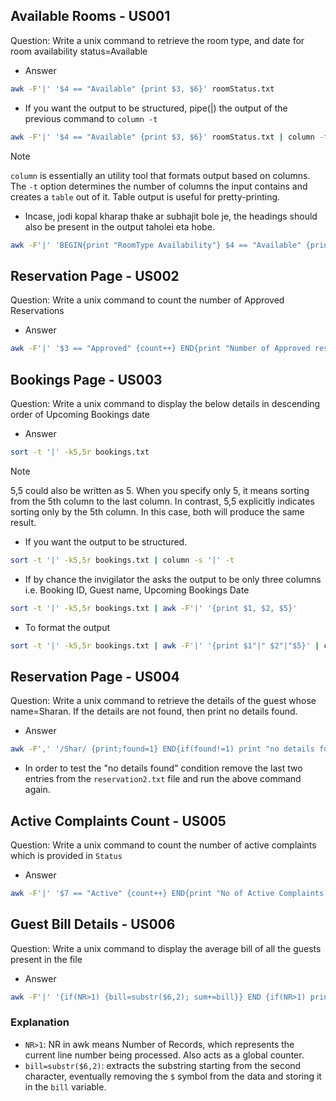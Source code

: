## Available Rooms - US001

Question: Write a unix command to retrieve the room type, and date for room availability status=Available

- Answer

```sh
awk -F'|' '$4 == "Available" {print $3, $6}' roomStatus.txt
```

- If you want the output to be structured, pipe(|) the output of the previous command to `column -t`

```sh
awk -F'|' '$4 == "Available" {print $3, $6}' roomStatus.txt | column -t
```

>[!NOTE]
>
> `column` is essentially an utility tool that formats output based on columns. The `-t` option determines the number of columns the input contains and creates a `table` out of it. Table output is useful for pretty-printing.

- Incase, jodi kopal kharap thake ar subhajit bole je, the headings should also be present in the output taholei eta hobe.

```sh
awk -F'|' 'BEGIN{print "RoomType Availability"} $4 == "Available" {print $3, $6}' roomStatus.txt | column -t
```

## Reservation Page - US002

Question: Write a unix command to count the number of Approved Reservations

- Answer

```sh
awk -F'|' '$3 == "Approved" {count++} END{print "Number of Approved reservations:" count}' reservation.txt
```

## Bookings Page - US003

Question: Write a unix command to display the below details in descending order of Upcoming Bookings date

- Answer

```sh
sort -t '|' -k5,5r bookings.txt
```

>[!NOTE]
>5,5 could also be written as 5. When you specify only 5, it means sorting from the 5th column to the last column. In contrast, 5,5 explicitly indicates sorting only by the 5th column. In this case, both will produce the same result.

- If you want the output to be structured.

```sh
sort -t '|' -k5,5r bookings.txt | column -s '|' -t
```

- If by chance the invigilator the asks the output to be only three columns i.e. Booking ID, Guest name, Upcoming Bookings Date

```sh
sort -t '|' -k5,5r bookings.txt | awk -F'|' '{print $1, $2, $5}' 
```

- To format the output

```sh
sort -t '|' -k5,5r bookings.txt | awk -F'|' '{print $1"|" $2"|"$5}' | column -s '|' -t
```

## Reservation Page - US004

Question: Write a unix command to retrieve the details of the guest whose name=Sharan. If the details are not found, then print no details found.

- Answer

```sh
awk -F',' '/Shar/ {print;found=1} END{if(found!=1) print "no details found"}' reservation2.txt
```

- In order to test the "no details found" condition remove the last two entries from the `reservation2.txt` file and run the above command again.

## Active Complaints Count - US005

Question: Write a unix command to count the number of active complaints which is provided in `Status`

- Answer

```sh
awk -F'|' '$7 == "Active" {count++} END{print "No of Active Complaints:"count}' complaints.txt
```

## Guest Bill Details - US006

Question: Write a unix command to display the average bill of all the guests present in the file

- Answer

```sh
awk -F'|' '{if(NR>1) {bill=substr($6,2); sum+=bill}} END {if(NR>1) print "Average:$" sum/(NR-1); else print "Average Bill:$" sum}' bill.txt
```

### Explanation

- `NR>1`: NR in awk means Number of Records, which represents the current line number being processed. Also acts as a global counter.
- `bill=substr($6,2)`: extracts the substring starting from the second character, eventually removing the `$` symbol from the data and storing it in the `bill` variable.
